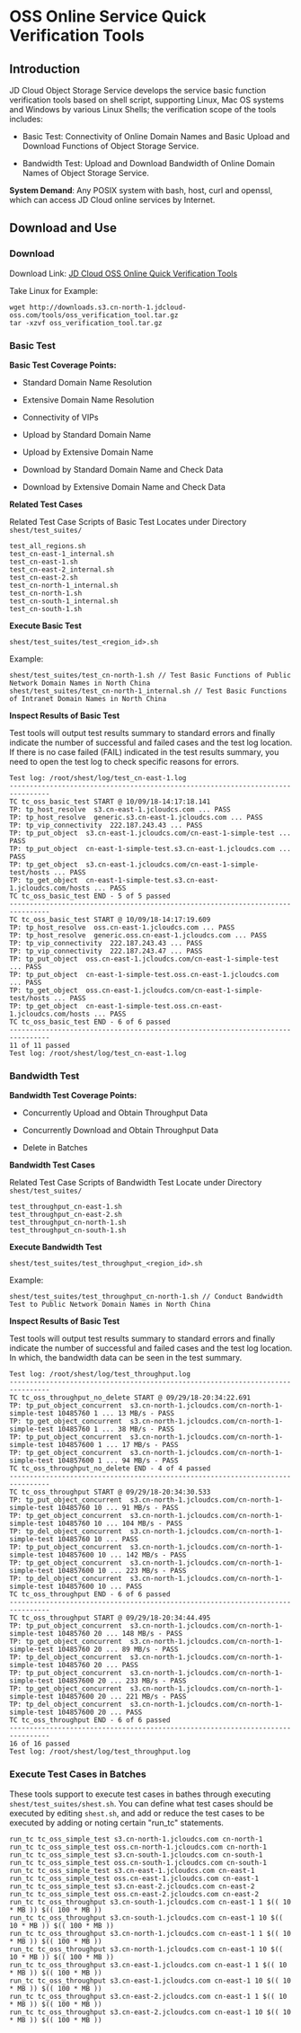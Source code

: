# OSS Online Service Quick Verification Tools

## Introduction
JD Cloud Object Storage Service develops the service basic function verification tools based on shell script, supporting Linux, Mac OS systems and Windows by various Linux Shells; the verification scope of the tools includes:

- Basic Test: Connectivity of Online Domain Names and Basic Upload and Download Functions of Object Storage Service.

- Bandwidth Test: Upload and Download Bandwidth of Online Domain Names of Object Storage Service.

**System Demand**: Any POSIX system with bash, host, curl and openssl, which can access JD Cloud online services by Internet.

## Download and Use

### Download
Download Link: [JD Cloud OSS Online Quick Verification Tools](http://downloads.s3.cn-north-1.jcloudcs.com/tools/oss_verification_tool.tar.gz)

Take Linux for Example:

```
wget http://downloads.s3.cn-north-1.jdcloud-oss.com/tools/oss_verification_tool.tar.gz
tar -xzvf oss_verification_tool.tar.gz
```

### Basic Test

**Basic Test Coverage Points:**

- Standard Domain Name Resolution

- Extensive Domain Name Resolution

- Connectivity of VIPs

- Upload by Standard Domain Name

- Upload by Extensive Domain Name

- Download by Standard Domain Name and Check Data

- Download by Extensive Domain Name and Check Data

**Related Test Cases**

Related Test Case Scripts of Basic Test Locates under Directory `shest/test_suites/`
```
test_all_regions.sh
test_cn-east-1_internal.sh
test_cn-east-1.sh
test_cn-east-2_internal.sh
test_cn-east-2.sh
test_cn-north-1_internal.sh
test_cn-north-1.sh
test_cn-south-1_internal.sh
test_cn-south-1.sh
```

**Execute Basic Test** 

```
shest/test_suites/test_<region_id>.sh
```
Example:
```
shest/test_suites/test_cn-north-1.sh // Test Basic Functions of Public Network Domain Names in North China
shest/test_suites/test_cn-north-1_internal.sh // Test Basic Functions of Intranet Domain Names in North China
```

**Inspect Results of Basic Test**

Test tools will output test results summary to standard errors and finally indicate the number of successful and failed cases and the test log location. If there is no case failed (FAIL) indicated in the test results summary, you need to open the test log to check specific reasons for errors.
```
Test log: /root/shest/log/test_cn-east-1.log
--------------------------------------------------------------------------------
TC tc_oss_basic_test START @ 10/09/18-14:17:18.141
TP: tp_host_resolve  s3.cn-east-1.jcloudcs.com ... PASS
TP: tp_host_resolve  generic.s3.cn-east-1.jcloudcs.com ... PASS
TP: tp_vip_connectivity  222.187.243.43 ... PASS
TP: tp_put_object  s3.cn-east-1.jcloudcs.com/cn-east-1-simple-test ... PASS
TP: tp_put_object  cn-east-1-simple-test.s3.cn-east-1.jcloudcs.com ... PASS
TP: tp_get_object  s3.cn-east-1.jcloudcs.com/cn-east-1-simple-test/hosts ... PASS
TP: tp_get_object  cn-east-1-simple-test.s3.cn-east-1.jcloudcs.com/hosts ... PASS
TC tc_oss_basic_test END - 5 of 5 passed
--------------------------------------------------------------------------------
TC tc_oss_basic_test START @ 10/09/18-14:17:19.609
TP: tp_host_resolve  oss.cn-east-1.jcloudcs.com ... PASS
TP: tp_host_resolve  generic.oss.cn-east-1.jcloudcs.com ... PASS
TP: tp_vip_connectivity  222.187.243.43 ... PASS
TP: tp_vip_connectivity  222.187.243.47 ... PASS
TP: tp_put_object  oss.cn-east-1.jcloudcs.com/cn-east-1-simple-test ... PASS
TP: tp_put_object  cn-east-1-simple-test.oss.cn-east-1.jcloudcs.com ... PASS
TP: tp_get_object  oss.cn-east-1.jcloudcs.com/cn-east-1-simple-test/hosts ... PASS
TP: tp_get_object  cn-east-1-simple-test.oss.cn-east-1.jcloudcs.com/hosts ... PASS
TC tc_oss_basic_test END - 6 of 6 passed
--------------------------------------------------------------------------------
11 of 11 passed
Test log: /root/shest/log/test_cn-east-1.log
```

### Bandwidth Test

**Bandwidth Test Coverage Points:**

- Concurrently Upload and Obtain Throughput Data

- Concurrently Download and Obtain Throughput Data

- Delete in Batches

**Bandwidth Test Cases**

Related Test Case Scripts of Bandwidth Test Locate under Directory `shest/test_suites/`

```
test_throughput_cn-east-1.sh
test_throughput_cn-east-2.sh
test_throughput_cn-north-1.sh
test_throughput_cn-south-1.sh
```

**Execute Bandwidth Test**

```
shest/test_suites/test_throughput_<region_id>.sh
```

Example:

```
shest/test_suites/test_throughput_cn-north-1.sh // Conduct Bandwidth Test to Public Network Domain Names in North China
```

**Inspect Results of Basic Test**

Test tools will output test results summary to standard errors and finally indicate the number of successful and failed cases and the test log location. In which, the bandwidth data can be seen in the test summary.
```
Test log: /root/shest/log/test_throughput.log
--------------------------------------------------------------------------------
TC tc_oss_throughput_no_delete START @ 09/29/18-20:34:22.691
TP: tp_put_object_concurrent  s3.cn-north-1.jcloudcs.com/cn-north-1-simple-test 10485760 1 ... 13 MB/s - PASS
TP: tp_get_object_concurrent  s3.cn-north-1.jcloudcs.com/cn-north-1-simple-test 10485760 1 ... 38 MB/s - PASS
TP: tp_put_object_concurrent  s3.cn-north-1.jcloudcs.com/cn-north-1-simple-test 104857600 1 ... 17 MB/s - PASS
TP: tp_get_object_concurrent  s3.cn-north-1.jcloudcs.com/cn-north-1-simple-test 104857600 1 ... 94 MB/s - PASS
TC tc_oss_throughput_no_delete END - 4 of 4 passed
--------------------------------------------------------------------------------
TC tc_oss_throughput START @ 09/29/18-20:34:30.533
TP: tp_put_object_concurrent  s3.cn-north-1.jcloudcs.com/cn-north-1-simple-test 10485760 10 ... 91 MB/s - PASS
TP: tp_get_object_concurrent  s3.cn-north-1.jcloudcs.com/cn-north-1-simple-test 10485760 10 ... 104 MB/s - PASS
TP: tp_del_object_concurrent  s3.cn-north-1.jcloudcs.com/cn-north-1-simple-test 10485760 10 ... PASS
TP: tp_put_object_concurrent  s3.cn-north-1.jcloudcs.com/cn-north-1-simple-test 104857600 10 ... 142 MB/s - PASS
TP: tp_get_object_concurrent  s3.cn-north-1.jcloudcs.com/cn-north-1-simple-test 104857600 10 ... 223 MB/s - PASS
TP: tp_del_object_concurrent  s3.cn-north-1.jcloudcs.com/cn-north-1-simple-test 104857600 10 ... PASS
TC tc_oss_throughput END - 6 of 6 passed
--------------------------------------------------------------------------------
TC tc_oss_throughput START @ 09/29/18-20:34:44.495
TP: tp_put_object_concurrent  s3.cn-north-1.jcloudcs.com/cn-north-1-simple-test 10485760 20 ... 148 MB/s - PASS
TP: tp_get_object_concurrent  s3.cn-north-1.jcloudcs.com/cn-north-1-simple-test 10485760 20 ... 89 MB/s - PASS
TP: tp_del_object_concurrent  s3.cn-north-1.jcloudcs.com/cn-north-1-simple-test 10485760 20 ... PASS
TP: tp_put_object_concurrent  s3.cn-north-1.jcloudcs.com/cn-north-1-simple-test 104857600 20 ... 233 MB/s - PASS
TP: tp_get_object_concurrent  s3.cn-north-1.jcloudcs.com/cn-north-1-simple-test 104857600 20 ... 221 MB/s - PASS
TP: tp_del_object_concurrent  s3.cn-north-1.jcloudcs.com/cn-north-1-simple-test 104857600 20 ... PASS
TC tc_oss_throughput END - 6 of 6 passed
--------------------------------------------------------------------------------
16 of 16 passed
Test log: /root/shest/log/test_throughput.log
```

### Execute Test Cases in Batches

These tools support to execute test cases in bathes through executing `shest/test_suites/shest.sh`. You can define what test cases should be executed by editing `shest.sh`, and add or reduce the test cases to be executed by adding or noting certain "run_tc" statements.

```
run_tc tc_oss_simple_test s3.cn-north-1.jcloudcs.com cn-north-1
run_tc tc_oss_simple_test oss.cn-north-1.jcloudcs.com cn-north-1
run_tc tc_oss_simple_test s3.cn-south-1.jcloudcs.com cn-south-1
run_tc tc_oss_simple_test oss.cn-south-1.jcloudcs.com cn-south-1
run_tc tc_oss_simple_test s3.cn-east-1.jcloudcs.com cn-east-1
run_tc tc_oss_simple_test oss.cn-east-1.jcloudcs.com cn-east-1
run_tc tc_oss_simple_test s3.cn-east-2.jcloudcs.com cn-east-2
run_tc tc_oss_simple_test oss.cn-east-2.jcloudcs.com cn-east-2
run_tc tc_oss_throughput s3.cn-south-1.jcloudcs.com cn-east-1 1 $(( 10 * MB )) $(( 100 * MB ))
run_tc tc_oss_throughput s3.cn-south-1.jcloudcs.com cn-east-1 10 $(( 10 * MB )) $(( 100 * MB ))
run_tc tc_oss_throughput s3.cn-north-1.jcloudcs.com cn-east-1 1 $(( 10 * MB )) $(( 100 * MB ))
run_tc tc_oss_throughput s3.cn-north-1.jcloudcs.com cn-east-1 10 $(( 10 * MB )) $(( 100 * MB ))
run_tc tc_oss_throughput s3.cn-east-1.jcloudcs.com cn-east-1 1 $(( 10 * MB )) $(( 100 * MB ))
run_tc tc_oss_throughput s3.cn-east-1.jcloudcs.com cn-east-1 10 $(( 10 * MB )) $(( 100 * MB ))
run_tc tc_oss_throughput s3.cn-east-2.jcloudcs.com cn-east-1 1 $(( 10 * MB )) $(( 100 * MB ))
run_tc tc_oss_throughput s3.cn-east-2.jcloudcs.com cn-east-1 10 $(( 10 * MB )) $(( 100 * MB ))
```
